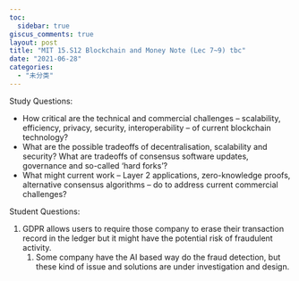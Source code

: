 ```yaml
---
toc:
  sidebar: true
giscus_comments: true
layout: post
title: "MIT 15.S12 Blockchain and Money Note (Lec 7~9) tbc"
date: "2021-06-28"
categories: 
  - "未分类"
---
```


Study Questions:

- How critical are the technical and commercial challenges – scalability, efficiency, privacy, security, interoperability – of current blockchain technology?
- What are the possible tradeoffs of decentralisation, scalability and security? What are tradeoffs of consensus software updates, governance and so-called ‘hard forks’?
- What might current work – Layer 2 applications, zero-knowledge proofs, alternative consensus algorithms – do to address current commercial challenges?

Student Questions:

1. GDPR allows users to require those company to erase their transaction record in the ledger but it might have the potential risk of fraudulent activity.
    1. Some company have the AI based way do the fraud detection, but these kind of issue and solutions are under investigation and design.
